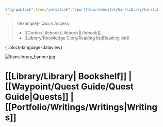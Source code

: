 ```yaml
---
{"dg-publish":true,"permalink":"/portfolio/websites/hanslibrary/hanslibrary/","contentClasses":"portals.css","tags":["gardenEntry"]}
---
```


> [!example]- Quick Access 
>  - [[Cortex/Lifebook/Lifebook\|Lifebook]]
> - [[Library/Knowledge Glory/Reading list\|Reading list]]
> 
{ .block-language-dataview}

![hanslibrary_banner.jpg](/img/user/Waypoint/Utilities/Archive/Attachments/hanslibrary_banner.jpg)

# [[Library/Library\| Bookshelf]]  |  [[Waypoint/Quest Guide/Quest Guide\|Quests]]  | [[Portfolio/Writings/Writings\|Writings]]





